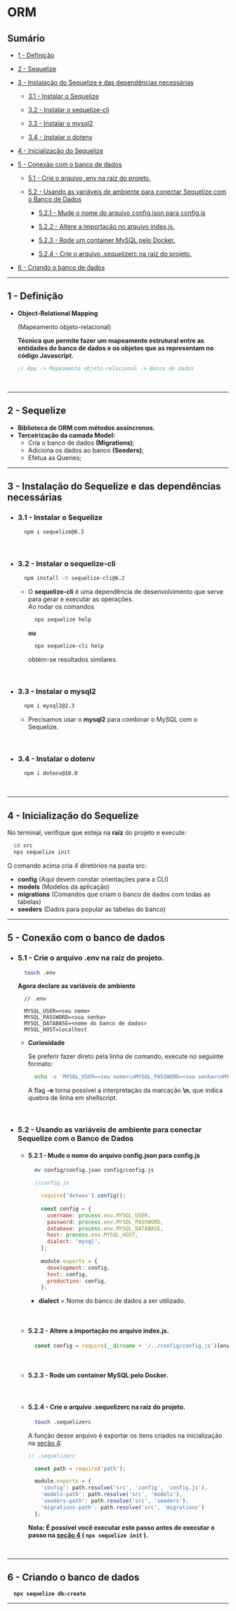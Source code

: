 # ORM

## Sumário
  - [1 - Definição](#1---definição)

  - [2 - Sequelize](#2---Sequelize)

  - [3 - Instalação do Sequelize e das dependências necessárias](#3---instalação-do-sequelize-e-das-dependências-necessárias)
  
    - [3.1 - Instalar o Sequelize](#31---instalar-o-sequelize)

    - [3.2 - Instalar o sequelize-cli](#32---instalar-o-sequelize-cli)

    - [3.3 - Instalar o mysql2](#33---instalar-o-mysql2)

    - [3.4 - Instalar o dotenv](#34---instalar-o-dotenv)

  - [4 - Inicialização do Sequelize](#4---inicialização-do-sequelize)

  - [5 - Conexão com o banco de dados](#5---conexão-com-o-banco-de-dados)

    - [5.1 - Crie o arquivo .env na raíz do projeto.](#51---crie-o-arquivo-env-na-raíz-do-projeto)

    - [5.2 - Usando as variáveis de ambiente para conectar Sequelize com o Banco de Dados](#52---usando-as-variáveis-de-ambiente-para-conectar-sequelize-com-o-banco-de-dados)

      - [5.2.1 - Mude o nome do arquivo config.json para config.js](#521---mude-o-nome-do-arquivo-configjson-para-configjs)
      
      - [5.2.2 - Altere a importação no arquivo index.js.](#522---altere-a-importação-no-arquivo-indexjs)

      - [5.2.3 - Rode um container MySQL pelo Docker.](#523---rode-um-container-mysql-pelo-docker)

      - [5.2.4 - Crie o arquivo .sequelizerc na raíz do projeto.](#524---crie-o-arquivo-sequelizerc-na-raíz-do-projeto)

  - [6 - Criando o banco de dados](#6---criando-o-banco-de-dados)
  
---

## 1 - Definição
- <strong>Object-Relational Mapping</strong>
  <p>(Mapeamento objeto-relacional)</p>

  <strong>
    Técnica que permite fazer um mapeamento estrutural entre as entidades do banco de dados e os objetos que as representam no código Javascript.
  </strong> 

  <br />

  ```js
  // App -> Mapeamento objeto-relacional -> Banco de dados
  ```
  <br />

---

## 2 - Sequelize
  - <strong>Biblioteca de ORM com métodos assíncronos.</strong>
  - <strong>Terceirização da camada Model:</strong>
    - Cria o banco de dados <strong>(Migrations)</strong>;
    - Adiciona os dados ao banco <strong>(Seeders)</strong>;
    - Efetua as Queries;

---

## 3 - Instalação do Sequelize e das dependências necessárias
  - ### <strong>3.1 - Instalar o Sequelize</strong>

    ```sh
      npm i sequelize@6.3
    ```
    <br />

  - ### <strong>3.2 - Instalar o sequelize-cli</strong>

    ```sh
      npm install -D sequelize-cli@6.2
    ```

    - <p>O <strong>sequelize-cli</strong> é uma dependência de desenvolvimento que serve para gerar e executar as operações.<br />Ao rodar os comandos </p>

      ```sh
        npx sequelize help
      ```
      <p><strong>ou</strong></p>

      ```sh
        npx sequelize-cli help 
      ```

      obtém-se resultados similares.

      <br />

  - ### <strong>3.3 - Instalar o mysql2</strong>

    ```sh
      npm i mysql2@2.3
    ```
      - <p>Precisamos usar o <strong>mysql2</strong> para combinar o MySQL com o Sequelize.</p>

      <br />
  
  - ### <strong>3.4 - Instalar o dotenv</strong>

    ```sh
      npm i dotenv@10.0
    ```
    <br />

---

## 4 - Inicialização do Sequelize

<p>No terminal, verifique que esteja na <strong>raíz</strong> do projeto e execute:</p>

```sh
  cd src
  npx sequelize init
```

<p>O comando acima cria 4 diretórios na pasta src:</p>

- <strong>config</strong> (Aqui devem constar orientações para a CLI)
- <strong>models</strong> (Modelos da aplicação)
- <strong>migrations</strong> (Comandos que criam o banco de dados com todas as tabelas)
- <strong>seeders</strong> (Dados para popular as tabelas do banco)

---

## 5 - Conexão com o banco de dados

- ### <strong>5.1 - Crie o arquivo .env na raíz do projeto.</strong>


  ```sh
    touch .env
  ```

  <strong>Agora declare as variáveis de ambiente</strong>

  ```env
    // .env

    MYSQL_USER=<seu nome>
    MYSQL_PASSWORD=<sua senha>
    MYSQL_DATABASE=<nome do banco de dados>
    MYSQL_HOST=localhost
  ```

  - <strong>Curiosidade</strong>

    <p>Se preferir fazer direto pela linha de comando, execute no seguinte formato:</p>

    ```sh
      echo -e 'MYSQL_USER=<seu nome>\nMYSQL_PASSWORD=<sua senha>\nMYSQL_DATABASE=<nome do banco de dados>\nMYSQL_HOST=localhost' >> .env
    ```
    <p>A flag <strong>-e</strong> torna possível a interpretação da marcação <strong>\n</strong>, que indica quebra de linha em shellscript.</p>

  <br />
  
- ### <strong>5.2 - Usando as variáveis de ambiente para conectar Sequelize com o Banco de Dados</strong>
  - #### <strong>5.2.1</strong> - Mude o nome do arquivo <strong>config.json</strong> para <strong>config.js</strong>
    ```sh
      mv config/config.json config/config.js
    ```

    ```js
      //config.js

        require('dotenv').config();
      
        const config = {
          username: process.env.MYSQL_USER,
          password: process.env.MYSQL_PASSWORD,
          database: process.env.MYSQL_DATABASE,
          host: process.env.MYSQL_HOST,
          dialect: 'mysql',
        };
      
        module.exports = {
          development: config, 
          test: config, 
          production: config, 
        };
    ```

    - <p>
        <strong>dialect</strong> = Nome do banco de dados a ser utilizado.
      </p>

    <br />

  - #### <strong>5.2.2</strong> - Altere a importação no arquivo <strong>index.js</strong>.

    ```js
      const config = require(__dirname + '/../config/config.js')[env];
    ```


    <br />

  - #### <strong>5.2.3</strong> - Rode um container MySQL pelo Docker.
  <br />

  - #### <strong>5.2.4</strong> - Crie o arquivo <strong>.sequelizerc</strong> na raíz do projeto.

    ```sh
      touch .sequelizerc
    ```
    A função desse arquivo é exportar os itens criados na inicialização na [seção 4](#4---inicialização-do-sequelize):

    ```js
    // .sequelizerc

      const path = require('path');

      module.exports = {
        'config': path.resolve('src', 'config', 'config.js'),
        'models-path': path.resolve('src', 'models'),
        'seeders-path': path.resolve('src', 'seeders'),
        'migrations-path': path.resolve('src', 'migrations')
      };
    ```

    <strong>Nota: É possível você executar este passo antes de executar o passo na [seção 4](#4---inicialização-do-sequelize) ( <code>npx sequelize init</code> ).

    <br />
---    

## 6 - Criando o banco de dados

```sh
  npx sequelize db:create
```

---